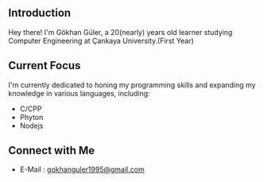 
## Introduction
Hey there! I'm Gökhan Güler, a 20(nearly) years old learner studying Computer Engineering at Çankaya University.(First Year)

## Current Focus
I'm currently dedicated to honing my programming skills and expanding my knowledge in various languages, including:
- C/CPP
- Phyton
- Nodejs
  
## Connect with Me
- E-Mail : gokhanguler1995@gmail.com 



